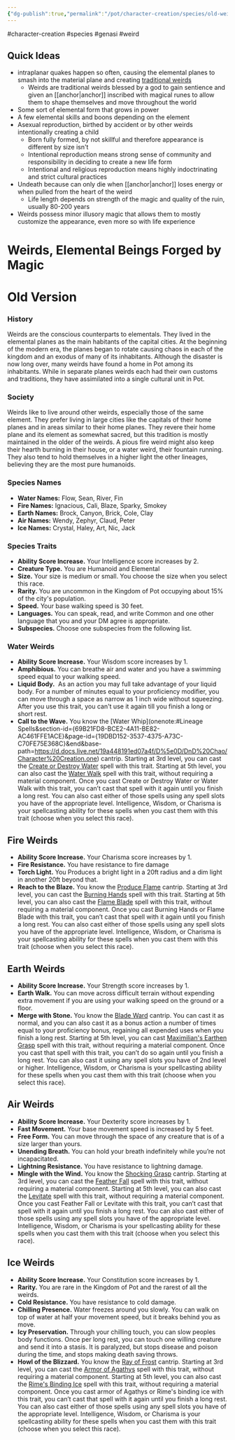```yaml
---
{"dg-publish":true,"permalink":"/pot/character-creation/species/old-weirds/"}
---
```



#character-creation #species #genasi #weird
## Quick Ideas
- intraplanar quakes happen so often, causing the elemental planes to smash into the material plane and creating [traditional weirds](http://dndroll.wikidot.com/creatures:water-weird)
	- Weirds are traditional weirds blessed by a god to gain sentience and given an [[anchor\|anchor]] inscribed with magical runes to allow them to shape themselves and move throughout the world
- Some sort of elemental form that grows in power
- A few elemental skills and boons depending on the element
- Asexual reproduction, birthed by accident or by other weirds intentionally creating a child
	- Born fully formed, by not skillful and therefore appearance is different by size isn't
	- Intentional reproduction means strong sense of community and responsibility in deciding to create a new life form
	- Intentional and religious reproduction means highly indoctrinating and strict cultural practices
- Undeath because can only die when [[anchor\|anchor]] loses energy or when pulled from the heart of the weird
	- Life length depends on strength of the magic and quality of the ruin, usually 80-200 years
- Weirds possess minor illusory magic that allows them to mostly customize the appearance, even more so with life experience
# Weirds, Elemental Beings Forged by Magic
# Old Version
### History

Weirds are the conscious counterparts to elementals. They lived in the elemental planes as the main habitants of the capital cities. At the beginning of the modern era, the planes began to rotate causing chaos in each of the kingdom and an exodus of many of its inhabitants. Although the disaster is now long over, many weirds have found a home in Pot among its inhabitants. While in separate planes weirds each had their own customs and traditions, they have assimilated into a single cultural unit in Pot.

### Society

Weirds like to live around other weirds, especially those of the same element. They prefer living in large cities like the capitals of their home planes and in areas similar to their home planes. They revere their home plane and its element as somewhat sacred, but this tradition is mostly maintained in the older of the weirds. A pious fire weird might also keep their hearth burning in their house, or a water weird, their fountain running. They also tend to hold themselves in a higher light the other lineages, believing they are the most pure humanoids.

### Species Names

- **Water Names:** Flow, Sean, River, Fin
- **Fire Names:** Ignacious, Cali, Blaze, Sparky, Smokey
- **Earth Names:** Brock, Canyon, Brick, Cole, Clay
- **Air Names:** Wendy, Zephyr, Claud, Peter
- **Ice Names:** Crystal, Haley, Art, Nic, Jack

### Species Traits

- **Ability Score Increase.** Your Intelligence score increases by 2.
- **Creature Type.** You are Humanoid and Elemental
- **Size.** Your size is medium or small. You choose the size when you select this race.
- **Rarity.** You are uncommon in the Kingdom of Pot occupying about 15% of the city's population.
- **Speed.** Your base walking speed is 30 feet.
- **Languages.** You can speak, read, and write Common and one other language that you and your DM agree is appropriate.
- **Subspecies.**  Choose one subspecies from the following list.

### Water Weirds

- **Ability Score Increase.** Your Wisdom score increases by 1.
- **Amphibious.** You can breathe air and water and you have a swimming speed equal to your walking speed.
- **Liquid Body.**  As an action you may full take advantage of your liquid body. For a number of minutes equal to your proficiency modifier, you can move through a space as narrow as 1 inch wide without squeezing. After you use this trait, you can't use it again till you finish a long or short rest.
- **Call to the Wave.** You know the [Water Whip](onenote:#Lineage Spells&section-id={69B21FD8-BCE2-4A11-BE82-AC461FFE1ACE}&page-id={19DBD152-3537-4375-A73C-C70FE75E368C}&end&base-path=https://d.docs.live.net/19a448191ed07a4f/D%5e0D/DnD%20Chao/Character%20Creation.one) cantrip. Starting at 3rd level, you can cast the [Create or Destroy Water](http://dnd5e.wikidot.com/spell:create-or-destroy-water) spell with this trait. Starting at 5th level, you can also cast the [Water Walk](http://dnd5e.wikidot.com/spell:water-walk) spell with this trait, without requiring a material component. Once you cast Create or Destroy Water or Water Walk with this trait, you can’t cast that spell with it again until you finish a long rest. You can also cast either of those spells using any spell slots you have of the appropriate level. Intelligence, Wisdom, or Charisma is your spellcasting ability for these spells when you cast them with this trait (choose when you select this race).

## Fire Weirds

- **Ability Score Increase.** Your Charisma score increases by 1.
- **Fire Resistance.** You have resistance to fire damage
- **Torch Light.** You Produces a bright light in a 20ft radius and a dim light in another 20ft beyond that.
- **Reach to the Blaze.** You know the [Produce Flame](http://dnd5e.wikidot.com/spell:produce-flame) cantrip. Starting at 3rd level, you can cast the [Burning Hands](http://dnd5e.wikidot.com/spell:burning-hands) spell with this trait. Starting at 5th level, you can also cast the [Flame Blade](http://dnd5e.wikidot.com/spell:flame-blade) spell with this trait, without requiring a material component. Once you cast Burning Hands or Flame Blade with this trait, you can’t cast that spell with it again until you finish a long rest. You can also cast either of those spells using any spell slots you have of the appropriate level. Intelligence, Wisdom, or Charisma is your spellcasting ability for these spells when you cast them with this trait (choose when you select this race).

## Earth Weirds

- **Ability Score Increase.** Your Strength score increases by 1.
- **Earth Walk.** You can move across difficult terrain without expending extra movement if you are using your walking speed on the ground or a floor.
- **Merge with Stone.** You know the [Blade Ward](http://dnd5e.wikidot.com/spell:blade-ward) cantrip. You can cast it as normal, and you can also cast it as a bonus action a number of times equal to your proficiency bonus, regaining all expended uses when you finish a long rest. Starting at 5th level, you can cast [Maximilian's Earthen Grasp](https://www.dndbeyond.com/spells/maximilians-earthen-grasp) spell with this trait, without requiring a material component. Once you cast that spell with this trait, you can’t do so again until you finish a long rest. You can also cast it using any spell slots you have of 2nd level or higher. Intelligence, Wisdom, or Charisma is your spellcasting ability for these spells when you cast them with this trait (choose when you select this race).

## Air Weirds

- **Ability Score Increase.** Your Dexterity score increases by 1.
- **Fast Movement.** Your base movement speed is increased by 5 feet.
- **Free Form.** You can move through the space of any creature that is of a size larger than yours.
- **Unending Breath.** You can hold your breath indefinitely while you’re not incapacitated.
- **Lightning Resistance.** You have resistance to lightning damage.
- **Mingle with the Wind.** You know the [Shocking Grasp](http://dnd5e.wikidot.com/spell:shocking-grasp) cantrip. Starting at 3rd level, you can cast the [Feather Fall](http://dnd5e.wikidot.com/spell:feather-fall) spell with this trait, without requiring a material component. Starting at 5th level, you can also cast the [Levitate](http://dnd5e.wikidot.com/spell:levitate) spell with this trait, without requiring a material component. Once you cast Feather Fall or Levitate with this trait, you can’t cast that spell with it again until you finish a long rest. You can also cast either of those spells using any spell slots you have of the appropriate level. Intelligence, Wisdom, or Charisma is your spellcasting ability for these spells when you cast them with this trait (choose when you select this race).

## Ice Weirds

- **Ability Score Increase.** Your Constitution score increases by 1.
- **Rarity.** You are rare in the Kingdom of Pot and the rarest of all the weirds.
- **Cold Resistance.** You have resistance to cold damage.
- **Chilling Presence.** Water freezes around you slowly. You can walk on top of water at half your movement speed, but it breaks behind you as move.
- **Icy Preservation.** Through your chilling touch, you can slow peoples body functions. Once per long rest, you can touch one willing creature and send it into a stasis. It is paralyzed, but stops disease and poison during the time, and stops making death saving throws.
- **Howl of the Blizzard.** You know the [Ray of Frost](http://dnd5e.wikidot.com/spell:ray-of-frost) cantrip. Starting at 3rd level, you can cast the [Armor of Agathys](http://dnd5e.wikidot.com/spell:armor-of-agathys) spell with this trait, without requiring a material component. Starting at 5th level, you can also cast the [Rime's Binding Ice](http://dnd5e.wikidot.com/spell:rimes-binding-ice) spell with this trait, without requiring a material component. Once you cast armor of Agathys or Rime's binding ice with this trait, you can’t cast that spell with it again until you finish a long rest. You can also cast either of those spells using any spell slots you have of the appropriate level. Intelligence, Wisdom, or Charisma is your spellcasting ability for these spells when you cast them with this trait (choose when you select this race).